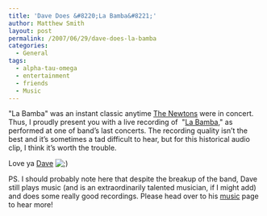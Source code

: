 ```yaml
---
title: 'Dave Does &#8220;La Bamba&#8221;'
author: Matthew Smith
layout: post
permalink: /2007/06/29/dave-does-la-bamba
categories:
  - General
tags:
  - alpha-tau-omega
  - entertainment
  - friends
  - Music
---
```

"La Bamba" was an instant classic anytime [The Newtons][1] were in concert. Thus, I proudly present you with a live recording of&nbsp; "[La Bamba][2]," as performed at one of band&#8217;s last concerts. The recording quality isn&#8217;t the best and it&#8217;s sometimes a tad difficult to hear, but for this historical audio clip, I think it&#8217;s worth the trouble.

Love ya [Dave][3] <img src="http://archive.digivation.net/wp-includes/images/smilies/icon_wink.gif" alt=";)" class="wp-smiley" /> 




PS. I should probably note here that despite the breakup of the band, Dave still plays music (and is an extraordinarily talented musician, if I might add) and does some really good recordings. Please head over to his [music][4] page to hear more!

 [1]: http://musicbrainz.org/artist/74491b04-16d8-4586-baf0-d2bcb540fd22.html?short=0&compact=&mbt=0
 [2]: http://en.wikipedia.org/wiki/La_Bamba_(song)
 [3]: http://davidcomeaux.com
 [4]: http://www.davidcomeaux.com/music.html
